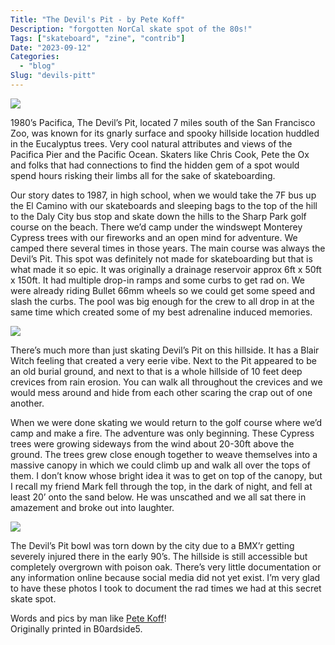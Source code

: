 ```yaml
---
Title: "The Devil's Pit - by Pete Koff"
Description: "forgotten NorCal skate spot of the 80s!"
Tags: ["skateboard", "zine", "contrib"]
Date: "2023-09-12"
Categories:
  - "blog"
Slug: "devils-pitt"
---
```


<img src="tomaubyfrontsideair.png" class="responsive">

<p>1980’s Pacifica, The Devil’s Pit, located 7 miles south of the San Francisco Zoo, was known for its gnarly surface and spooky hillside location huddled in the Eucalyptus trees. Very cool natural attributes and views of the Pacifica Pier and the Pacific Ocean. Skaters like Chris Cook, Pete the Ox and folks that had connections to find the hidden gem of a spot would spend hours risking their limbs all for the sake of skateboarding.</p>

<p>Our story dates to 1987, in high school, when we would take the 7F bus up the El Camino with our skateboards and sleeping bags to the top of the hill to the Daly City bus stop and skate down the hills to the Sharp Park golf course on the beach. There we’d camp under the windswept Monterey Cypress trees with our fireworks and an open mind for adventure. We camped there several times in those years.  The main course was always the Devil’s Pit. This spot was definitely not made for skateboarding but that is what made it so epic. It was originally a drainage reservoir approx 6ft x 50ft x 150ft.  It had multiple drop-in ramps and some curbs to get rad on. We were already riding Bullet 66mm wheels so we could get some speed and slash the curbs. The pool was big enough for the crew to all drop in at the same time which created some of my best adrenaline induced memories.</p>

<img src="partyrun.png" class="responsive">

<p>There’s much more than just skating Devil’s Pit on this hillside. It has a Blair Witch feeling that created a very eerie vibe. Next to the Pit appeared to be an old burial ground, and next to that is a whole hillside of 10 feet deep crevices from rain erosion. You can walk all throughout the crevices and we would mess around and hide from each other scaring the crap out of one another.</p>

<p>When we were done skating we would return to the golf course where we’d camp and make a fire. The adventure was only beginning. These Cypress trees were growing sideways from the wind about 20-30ft above the ground. The trees grew close enough together to weave themselves into a massive canopy in which we could climb up and walk all over the tops of them. I don’t know whose bright idea it was to get on top of the canopy, but I recall my friend Mark fell through the top, in the dark of night, and fell at least 20’ onto the sand below. He was unscathed and we all sat there in amazement and broke out into laughter.</p>

<img src="devilspitcrew.png" class="responsive">

<p>The Devil’s Pit bowl was torn down by the city due to a BMX’r getting severely injured there in the early 90’s. The hillside is still accessible but completely overgrown with poison oak. There’s very little documentation or any information online because social media did not yet exist.  I’m very glad to have these photos I took to document the rad times we had at this secret skate spot.</p>

<p>Words and pics by man like <a href="https://www.instagram.com/avenue_films/?hl=en">Pete Koff</a>!<br>
Originally printed in B0ardside5.</p>
